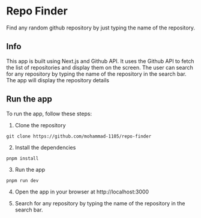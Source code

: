 # Repo Finder 

Find any random github repository by just typing the name of the repository.

## Info 
This app is built using Next.js and Github API. It uses the Github API to fetch the list of repositories and display them on the screen. The user can search for any repository by typing the name of the repository in the search bar. The app will display the repository details

## Run the app
To run the app, follow these steps:

1. Clone the repository
```
git clone https://github.com/mohammad-1105/repo-finder
```
2. Install the dependencies
```
pnpm install
```
3. Run the app
```
pnpm run dev
```
4. Open the app in your browser at http://localhost:3000

5. Search for any repository by typing the name of the repository in the search bar.
